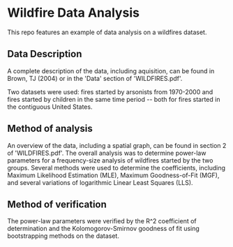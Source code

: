 # Wildfire Data Analysis
This repo features an example of data analysis on a wildfires dataset.

## Data Description
A complete description of the data, including aquisition, can be found in Brown, TJ (2004) or in the 'Data' section of 'WILDFIRES.pdf'.

Two datasets were used: fires started by arsonists from 1970-2000 and fires started by children in the same time period -- both for fires started in the contiguous United States.

## Method of analysis
An overview of the data, including a spatial graph, can be found in section 2 of 'WILDFIRES.pdf'. The overall analysis was to determine power-law parameters for a frequency-size analysis of wildfires started by the two groups. Several methods were used to determine the coefficients, including Maximum Likelihood Estimation (MLE), Maximum Goodness-of-Fit (MGF), and several variations of logarithmic Linear Least Squares (LLS).

## Method of verification
The power-law parameters were verified by the R^2 coefficient of determination and the Kolomogorov-Smirnov goodness of fit using bootstrapping methods on the dataset.
